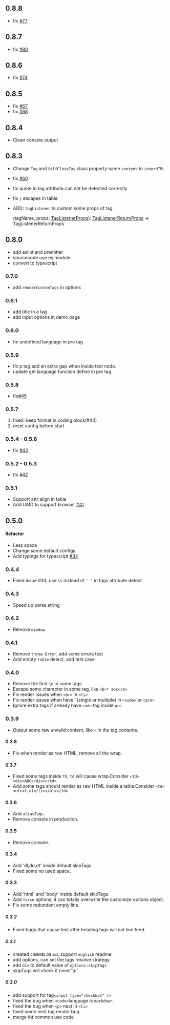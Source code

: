 ## 0.8.8
- fix [#77](https://github.com/stonehank/html-to-md/issues/77)

## 0.8.7
- fix [#80](https://github.com/stonehank/html-to-md/issues/80)

## 0.8.6
- fix [#74](https://github.com/stonehank/html-to-md/issues/74)

## 0.8.5
- fix [#67](https://github.com/stonehank/html-to-md/issues/67)
- fix [#68](https://github.com/stonehank/html-to-md/issues/68)

## 0.8.4
- Clean console output

## 0.8.3

- Change `Tag` and `SelfCloseTag` class property name `content` to `innerHTML`
- fix [#60](https://github.com/stonehank/html-to-md/issues/60)
- fix quote in tag attribute can not be detected correctly
- fix `|` escapes in table
- ADD: `tagListener` to custom some props of tag

    (tagName, props: [TagListenerProps](https://github.com/stonehank/html-to-md/blob/master/README.md#TagListenerProps)): [TagListenerReturnProps](https://github.com/stonehank/html-to-md/blob/master/README.md#TagListenerReturnProps) => TagListenerReturnProps`

## 0.8.0

- add eslint and premitter
- sourcecode use es module
- convert to typescript

### 0.7.0

- add `renderCustomTags` in options

### 0.6.1

- add title in a tag
- add input options in demo page

### 0.6.0

- fix undefined language in pre tag

### 0.5.9

- fix p tag add an extra gap when inside text node.
- update get language function define in pre tag.

### 0.5.8

- fix[#45](https://github.com/stonehank/html-to-md/issues/45)

### 0.5.7

1. fixed: keep format in coding block(#44)
2. reset config before start

### 0.5.4 - 0.5.6

- fix [#43](https://github.com/stonehank/html-to-md/issues/43)

### 0.5.2 - 0.5.3

- fix [#42](https://github.com/stonehank/html-to-md/issues/42)

### 0.5.1

- Support attr:align in table
- Add UMD to support browser [#41](https://github.com/stonehank/html-to-md/pull/41)

## 0.5.0

#### Refactor

- Less space
- Change some default configs
- Add typings for typescript [#34](https://github.com/stonehank/html-to-md/pull/34)

### 0.4.4

- Fixed issue #33, use `\s` instead of `' '` in tags attribute detect.

### 0.4.3

- Speed up parse string

### 0.4.2

- Remove `window`

### 0.4.1

- Remove `throw Error`, add some errors test
- Add empty `table` detect, add test case

### 0.4.0

- Remove the first `\n` in some tags
- Escape some character in some tag, like `<b>* abc</b>`
- Fix render issues when `<br>` in `<li>`
- Fix render issues when have `` ` ``(single or multiple) in `<code>` or `<pre>`
- Ignore extra tags if already have `code` tag inside `pre`

### 0.3.9

- Output some raw unvalid content, like `<` in the tag contents.

#### 0.3.8

- Fix when render as raw HTML, remove all the wrap.

#### 0.3.7

- Fixed some tags inside `th`, `td` will cause wrap.Consider `<td><div>ABC</div></td>`
- Add some tags should render as raw HTML inside a table.Consider `<td><ul><li>1</li></ul></td>`

#### 0.3.6

- Add `aliasTags`.
- Remove console in production.

#### 0.3.5

- Remove console.

#### 0.3.4

- Add 'dl,dd,dt' inside default skipTags.
- Fixed some no used space.

#### 0.3.3

- Add 'html' and 'body' inside default skipTags.
- Add `force` options, it can totally overwrite the customize options object.
- Fix some redundant empty line.

##### 0.3.2

- Fixed bugs that cause text after heading tags will not line feed.

##### 0.3.1

- created `CHANGELOG.md`, support `english` readme
- add options, can set the tags resolve strategy
- add `div` to default value of `options:skipTags`
- skipTags will check if need '\n'

##### 0.3.0

- add support for tag`<input type="checkbox" />`
- fixed the bug when `<code>`language is `markdown`
- fixed the bug when `<p>` nest in `<li>`
- fixed some nest tag render bug
- merge tht common use code
